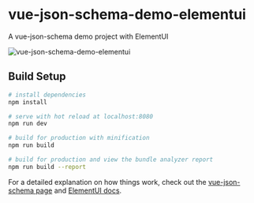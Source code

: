 # vue-json-schema-demo-elementui

A vue-json-schema demo project with ElementUI

![vue-json-schema-demo-elementui](https://github.com/demsking/vue-json-schema/raw/master/screenshot.png "vue-json-schema-demo-elementui")

## Build Setup

```bash
# install dependencies
npm install

# serve with hot reload at localhost:8080
npm run dev

# build for production with minification
npm run build

# build for production and view the bundle analyzer report
npm run build --report
```

For a detailed explanation on how things work, check out the [vue-json-schema page](https://github.com/demsking/vue-json-schema) and [ElementUI docs](http://element.eleme.io).
